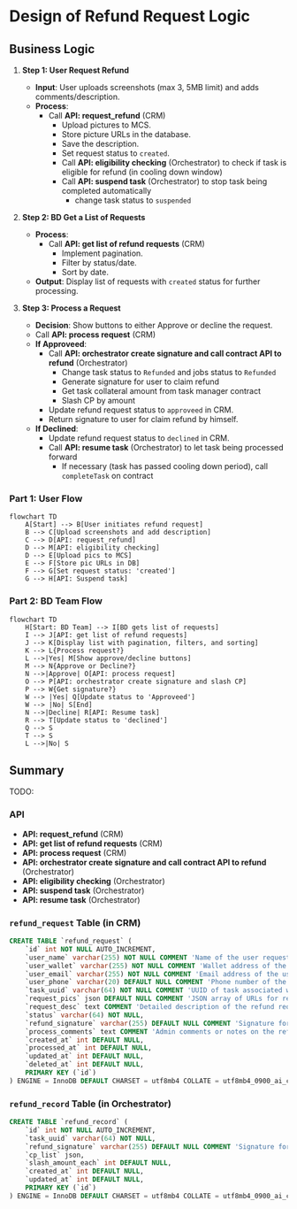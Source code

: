 # Design of Refund Request Logic

## Business Logic

1. **Step 1: User Request Refund**  
   - **Input**: User uploads screenshots (max 3, 5MB limit) and adds comments/description.  
   - **Process**:  
     - Call **API: request_refund** (CRM)
       - Upload pictures to MCS.  
       - Store picture URLs in the database.  
       - Save the description.  
       - Set request status to `created`.
       - Call **API: eligibility checking** (Orchestrator) to check if task is eligible for refund (in cooling down window)
       - Call **API: suspend task** (Orchestrator) to stop task being completed automatically
         - change task status to `suspended`

2. **Step 2: BD Get a List of Requests**  
   - **Process**:  
     - Call **API: get list of refund requests**  (CRM)
       - Implement pagination.  
       - Filter by status/date.  
       - Sort by date.  
   - **Output**: Display list of requests with `created` status for further processing.

3. **Step 3: Process a Request**  
   - **Decision**: Show buttons to either Approve or decline the request.  
   - Call **API: process request** (CRM)
   - **If Approveed**:  
     - Call **API: orchestrator create signature and call contract API to refund** (Orchestrator)
       - Change task status to `Refunded` and jobs status to `Refunded` 
       - Generate signature for user to claim refund
       - Get task collateral amount from task manager contract
       - Slash CP by amount
     - Update refund request status to `approveed` in CRM.
     - Return signature to user for claim refund by himself.
   - **If Declined**:  
     - Update refund request status to `declined` in CRM.
     - Call **API: resume task** (Orchestrator) to let task being processed forward
       - If necessary (task has passed cooling down period), call `completeTask` on contract

### Part 1: User Flow

```mermaid
flowchart TD
    A[Start] --> B[User initiates refund request]
    B --> C[Upload screenshots and add description]
    C --> D[API: request_refund]
    D --> M[API: eligibility checking]
    D --> E[Upload pics to MCS]
    E --> F[Store pic URLs in DB]
    F --> G[Set request status: 'created']
    G --> H[API: Suspend task]
```

### Part 2: BD Team Flow

```mermaid
flowchart TD
    H[Start: BD Team] --> I[BD gets list of requests]
    I --> J[API: get list of refund requests]
    J --> K[Display list with pagination, filters, and sorting]
    K --> L{Process request?}
    L -->|Yes| M[Show approve/decline buttons]
    M --> N{Approve or Decline?}
    N -->|Approve| O[API: process request]
    O --> P[API: orchestrator create signature and slash CP]
    P --> W{Get signature?}
    W --> |Yes| Q[Update status to 'Approveed']
    W --> |No| S[End]
    N -->|Decline| R[API: Resume task]
    R --> T[Update status to 'declined']
    Q --> S
    T --> S
    L -->|No| S
```

## Summary

TODO:

### API

- **API: request_refund** (CRM)
- **API: get list of refund requests**  (CRM)
- **API: process request** (CRM)
- **API: orchestrator create signature and call contract API to refund** (Orchestrator)
- **API: eligibility checking** (Orchestrator)
- **API: suspend task** (Orchestrator)
- **API: resume task** (Orchestrator)

### `refund_request` Table (in CRM)

```sql
CREATE TABLE `refund_request` (
    `id` int NOT NULL AUTO_INCREMENT,
    `user_name` varchar(255) NOT NULL COMMENT 'Name of the user requesting the refund',
    `user_wallet` varchar(255) NOT NULL COMMENT 'Wallet address of the user',
    `user_email` varchar(255) NOT NULL COMMENT 'Email address of the user',
    `user_phone` varchar(20) DEFAULT NULL COMMENT 'Phone number of the user (optional)',
    `task_uuid` varchar(64) NOT NULL COMMENT 'UUID of task associated with the refund request',
    `request_pics` json DEFAULT NULL COMMENT 'JSON array of URLs for refund request pictures',
    `request_desc` text COMMENT 'Detailed description of the refund request',
    `status` varchar(64) NOT NULL,
    `refund_signature` varchar(255) DEFAULT NULL COMMENT 'Signature for refund (if approved)',
    `process_comments` text COMMENT 'Admin comments or notes on the refund process',
    `created_at` int DEFAULT NULL,
    `processed_at` int DEFAULT NULL,
    `updated_at` int DEFAULT NULL,
    `deleted_at` int DEFAULT NULL,
    PRIMARY KEY (`id`)
) ENGINE = InnoDB DEFAULT CHARSET = utf8mb4 COLLATE = utf8mb4_0900_ai_ci;
```


### `refund_record` Table (in Orchestrator)


```sql
CREATE TABLE `refund_record` (
    `id` int NOT NULL AUTO_INCREMENT,
    `task_uuid` varchar(64) NOT NULL,
    `refund_signature` varchar(255) DEFAULT NULL COMMENT 'Signature for refund (if approved)',
    `cp_list` json,
    `slash_amount_each` int DEFAULT NULL,
    `created_at` int DEFAULT NULL,
    `updated_at` int DEFAULT NULL,
    PRIMARY KEY (`id`)
) ENGINE = InnoDB DEFAULT CHARSET = utf8mb4 COLLATE = utf8mb4_0900_ai_ci;
```